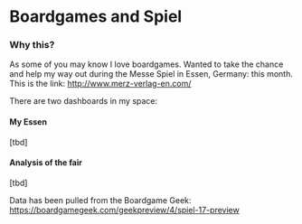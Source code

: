 # Boardgames and Spiel

### Why this?

As some of you may know I love boardgames. Wanted to take the chance and help my way out during the Messe Spiel in Essen, Germany: this month.
This is the link:
http://www.merz-verlag-en.com/

There are two dashboards in my space:

#### My Essen

[tbd]

#### Analysis of the fair


[tbd]

Data has been pulled from the Boardgame Geek: https://boardgamegeek.com/geekpreview/4/spiel-17-preview
